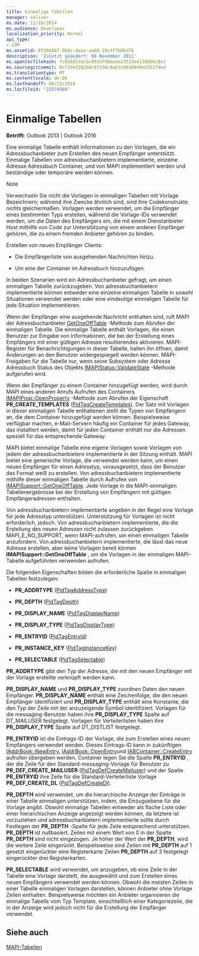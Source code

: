 ```yaml
---
title: Einmalige Tabellen
manager: soliver
ms.date: 11/16/2014
ms.audience: Developer
localization_priority: Normal
api_type:
- COM
ms.assetid: 0f2040b7-9b6c-4eae-aa68-29c4f7b8bd76
description: 'Zuletzt geändert: 08 November 2011'
ms.openlocfilehash: fc8d8d53dcbc091df98ba9e23533e4138660c8e2
ms.sourcegitcommit: 0cf39e5382b8c6f236c8a63c6036849ed3527ded
ms.translationtype: MT
ms.contentlocale: de-DE
ms.lasthandoff: 08/23/2018
ms.locfileid: "22574566"
---
```

# <a name="one-off-tables"></a>Einmalige Tabellen

**Betrifft**: Outlook 2013 | Outlook 2016 
  
Eine einmalige Tabelle enthält Informationen zu den Vorlagen, die ein Adressbuchanbieter zum Erstellen des neuen Empfänger unterstützt. Einmalige Tabellen von adressbuchanbietern implementierte, einzelne Adresse Adressbuch Container, und von MAPI implementiert werden und beständige oder temporäre werden können. 
  
> [!NOTE]
> Verwechseln Sie nicht die Vorlagen in einmaligen Tabellen mit Vorlage Bezeichnern; während ihre Zwecke ähnlich sind, sind ihre Codekonstrukte nichts gleichermaßen. Vorlagen werden verwendet, um die Empfänger eines bestimmten Typs erstellen, während die Vorlage-IDs verwendet werden, um die Daten des Empfängers ein, die mit einem Dienstanbieter Host mithilfe von Code zur Unterstützung von einem anderen Empfänger gehören, die zu einem fremden Anbieter gehören zu binden. 
  
Erstellen von neuen Empfänger Clients:
  
- Die Empfängerliste von ausgehenden Nachrichten hinzu.
    
- Um eine der Container im Adressbuch hinzuzufügen.
    
In beiden Szenarien wird ein Adressbuchanbieter gefragt, um einen einmaligen Tabelle zurückzugeben. Von adressbuchanbietern implementierte können entweder eine einzelne einmaligen Tabelle in sowohl Situationen verwendet werden oder eine eindeutige einmaligen Tabelle für jede Situation implementieren. 
  
Wenn der Empfänger eine ausgehende Nachricht enthalten sind, ruft MAPI der Adressbuchanbieter [GetOneOffTable](iablogon-getoneofftable.md) -Methode zum Abrufen der einmaligen Tabelle. Die einmalige Tabelle enthält Vorlagen, die einen Benutzer zur Eingabe von Informationen, die bei der Erstellung eines Empfängers mit einer gültigen Adresse resultierendes aktivieren. MAPI-Register für Benachrichtigungen in dieser Tabelle, halten ihn öffnen, damit Änderungen an den Benutzer widergespiegelt werden können. MAPI-Freigaben für die Tabelle nur, wenn seine Subsystem oder Adresse Adressbuch Status des Objekts [IMAPIStatus::ValidateState](imapistatus-validatestate.md) -Methode aufgerufen wird. 
  
Wenn der Empfänger zu einem Container hinzugefügt werden, wird durch MAPI eines anderen Anrufs Aufrufen des Containers [IMAPIProp::OpenProperty](imapiprop-openproperty.md) -Methode zum Abrufen der Eigenschaft **PR_CREATE_TEMPLATES** ([PidTagCreateTemplates](pidtagcreatetemplates-canonical-property.md)). Der Satz mit Vorlagen in dieser einmaligen Tabelle enthaltenen stellt die Typen von Empfängern an, die dem Container hinzugefügt werden können. Beispielsweise verfügbar machen, e-Mail-Servern häufig ein Container für jedes Gateway, das installiert werden, damit für jeden Container enthält nur die Adressen speziell für das entsprechende Gateway.
  
MAPI bietet einmalige Tabelle eine eigene Vorlagen sowie Vorlagen von jedem der adressbuchanbietern implementierte in der Sitzung enthält. MAPI bietet eine generische Vorlage, die verwendet werden kann, um einen neuen Empfänger für einen Adresstyp, vorausgesetzt, dass der Benutzer das Format weiß zu erstellen. Von adressbuchanbietern implementierte mithilfe dieser einmaligen Tabelle durch Aufrufen von [IMAPISupport::GetOneOffTable](imapisupport-getoneofftable.md). Jede Vorlage in die MAPI-einmaligen Tabellenergebnisse bei der Erstellung von Empfängern mit gültigen Empfängeradressen enthalten.
  
Von adressbuchanbietern implementierte angeben in der Regel eine Vorlage für jede Adresstyp unterstützen. Unterstützung für Vorlagen ist nicht erforderlich, jedoch. Von adressbuchanbietern implementierte, die die Erstellung des neuen Adressen nicht zulassen zurückgeben MAPI_E_NO_SUPPORT, wenn MAPI-aufrufen, um einen einmaligen Tabelle anzufordern. Von adressbuchanbietern implementierte, die lässt das neue Adresse erstellen, aber keine Vorlagen bereit können **IMAPISupport::GetOneOffTable** , um die Vorlagen in der einmaligen MAPI-Tabelle aufgeführten verwenden aufrufen. 
  
Die folgenden Eigenschaften bilden die erforderliche Spalte in einmaligen Tabellen festzulegen:
  
- **PR_ADDRTYPE** ([PidTagAddressType](pidtagaddresstype-canonical-property.md))
    
- **PR_DEPTH** ([PidTagDepth](pidtagdepth-canonical-property.md))
    
- **PR_DISPLAY_NAME** ([PidTagDisplayName](pidtagdisplayname-canonical-property.md))
    
- **PR_DISPLAY_TYPE** ([PidTagDisplayType](pidtagdisplaytype-canonical-property.md))
    
- **PR_ENTRYID** ([PidTagEntryId](pidtagentryid-canonical-property.md))
    
- **PR_INSTANCE_KEY** ([PidTagInstanceKey](pidtaginstancekey-canonical-property.md))
    
- **PR_SELECTABLE** ([PidTagSelectable](pidtagselectable-canonical-property.md))
    
 **PR_ADDRTYPE** gibt den Typ der Adresse, die mit den neuen Empfänger mit der Vorlage erstellte verknüpft werden kann. 
  
 **PR_DISPLAY_NAME** und **PR_DISPLAY_TYPE** zuordnen Daten den neuen Empfänger. **PR_DISPLAY_NAME** enthält eine Zeichenfolge, die den neuen Empfänger identifiziert und **PR_DISPLAY_TYPE** enthält eine Konstante, die den Typ der Zeile mit der anzuzeigende Symbol identifiziert. Vorlagen für die messaging-Benutzer haben ihre **PR_DISPLAY_TYPE** Spalte auf DT_MAILUSER festgelegt. Vorlagen für Verteilerlisten haben ihre **PR_DISPLAY_TYPE** Spalte auf DT_DISTLIST festgelegt. 
  
 **PR_ENTRYID** ist die Eintrags-ID der Vorlage, die zum Erstellen eines neuen Empfängers verwendet werden. Dieses Eintrags-ID kann in zukünftigen [IAddrBook::NewEntry](iaddrbook-newentry.md), [IAddrBook::OpenEntry](iaddrbook-openentry.md)und [IABContainer::CreateEntry](iabcontainer-createentry.md) aufrufen übergeben werden. Container legen Sie die Spalte **PR_ENTRYID** , der die Zeile für den Standard-messaging-Vorlage für Benutzer zu **PR_DEF_CREATE_MAILUSER** ([PidTagDefCreateMailuser](pidtagdefcreatemailuser-canonical-property.md)) und der Spalte **PR_ENTRYID** ihre Zeile für die Standard-Verteilerliste Vorlage **PR_DEF_CREATE_DL** ([PidTagDefCreateDl](pidtagdefcreatedl-canonical-property.md)). 
  
 **PR_DEPTH** wird verwendet, um die hierarchische Anzeige der Einträge in einer Tabelle einmaligen unterstützen, indem, die Einzugsebene für die Vorlage angibt. Obwohl einmalige Tabellen entweder als flache Liste oder einer hierarchischen Anzeige angezeigt werden können, da letztere ist vorzuziehen und adressbuchanbietern implementierte sollte durch Festlegen der **PR_DEPTH** -Spalte für jede Zeile entsprechend unterstützen. **PR_DEPTH** ist nullbasiert. Zeilen mit einem Wert von 0 in der Spalte **PR_DEPTH** sind nicht eingezogen. Je höher der Wert der **PR_DEPTH**, wird die weitere Zeile eingerückt. Beispielsweise sind Zeilen mit **PR_DEPTH** auf 1 gesetzt eingerückter eine Registerkarte Zeilen **PR_DEPTH** auf 3 festgelegt eingerückter drei Registerkarten. 
  
 **PR_SELECTABLE** wird verwendet, um anzugeben, ob eine Zeile in der Tabelle eine Vorlage darstellt, die ausgewählt und zum Erstellen eines neuen Empfängers verwendet werden können. Obwohl die meisten Zeilen in einer Tabelle einmaligen Vorlagen darstellen, können Anbieter ohne Vorlage Zeilen enthalten. Beispielsweise möchten ein Anbieter organisieren die einmalige Tabelle vom Typ Template, einschließlich einer Kategoriezeile, die in der Anzeige wird jedoch nicht für die Erstellung der Empfänger verwendet. 
  
## <a name="see-also"></a>Siehe auch



[MAPI-Tabellen](mapi-tables.md)

